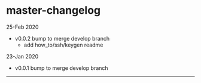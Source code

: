 # master-changelog

25-Feb 2020
  * v0.0.2 bump to merge develop branch
    * add how_to/ssh/keygen readme

23-Jan 2020 
  * v0.0.1 bump to merge develop branch
----
